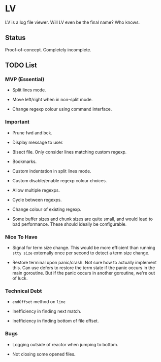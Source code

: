 # LV

LV is a log file viewer. Will LV even be the final name? Who knows.

## Status

Proof-of-concept. Completely incomplete.

## TODO List

### MVP (Essential)

* Split lines mode.

* Move left/right when in non-split mode.

* Change regexp colour using command interface.

### Important

* Prune fwd and bck.

* Display message to user.

* Bisect file. Only consider lines matching custom regexp.

* Bookmarks.

* Custom indentation in split lines mode.

* Custom disable/enable regexp colour choices.

* Allow multiple regexps.

* Cycle between regexps.

* Change colour of existing regexp.

* Some buffer sizes and chunk sizes are quite small, and would lead to bad
  performance. These should ideally be configurable.

### Nice To Have

* Signal for term size change. This would be more efficient than running `stty
  size` externally once per second to detect a term size change.

* Restore terminal upon panic/crash. Not sure how to actually implement this.
  Can use defers to restore the term state if the panic occurs in the main
goroutine. But if the panic occurs in another goroutine, we're out of luck.

### Technical Debt

* `endOffset` method on `line`

* Inefficiency in finding next match.

* Inefficiency in finding bottom of file offset.

### Bugs

* Logging outside of reactor when jumping to bottom.

* Not closing some opened files.

